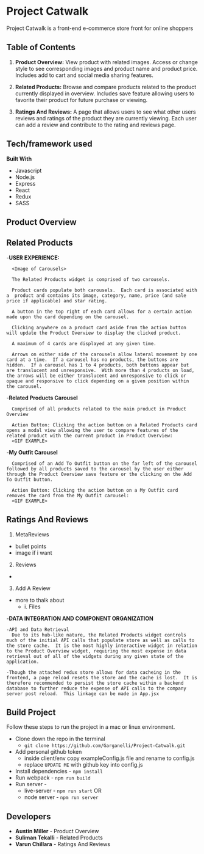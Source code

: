 # Project Catwalk
Project Catwalk is a front-end e-commerce store front for online shoppers

## Table of Contents

1. **Product Overview:** View product with related images. Access or change style to see corresponding images and product name and product price. Includes add to cart and social media sharing features.

2. **Related Products:** Browse and compare products related to the product currently displayed in overview. Includes save feature allowing users to favorite their product for future purchase or viewing.

3. **Ratings And Reviews:** A page that allows users to see what other users reviews and ratings of the product they are currently viewing. Each user can add a review and contribute to the rating and reviews page.

## Tech/framework used

**Built With**
- Javascript
- Node.js
- Express
- React
- Redux
- SASS

## Product Overview


## Related Products

  -**USER EXPERIENCE:**

      <Image of Carousels>

      The Related Products widget is comprised of two carousels.

      Product cards populate both carousels.  Each card is associated with a  product and contains its image, category, name, price (and sale price if applicable) and star rating.

      A button in the top right of each card allows for a certain action made upon the card depending on the carousel.

      Clicking anywhere on a product card aside from the action button will update the Product Overview to display the clicked product.

      A maximum of 4 cards are displayed at any given time.

      Arrows on either side of the carousels allow lateral movement by one card at a time.  If a carousel has no products, the buttons are hidden.  If a carousel has 1 to 4 products, both buttons appear but are translucent and unresponsive.  With more than 4 products on load, the arrows will be either translucent and unresponsive to click or opaque and responsive to click depending on a given position within the carousel.

-**Related Products Carousel**

      Comprised of all products related to the main product in Product Overview

      Action Button: Clicking the action button on a Related Products card opens a modal view allowing the user to compare features of the related product with the current product in Product Overview:
      <GIF EXAMPLE>


-**My Outfit Carousel**

      Comprised of an Add To Outfit button on the far left of the carousel followed by all products saved to the carousel by the user either through the Product Overview save feature or the clicking on the Add To Outfit button.

      Action Button: Clicking the action button on a My Outfit card removes the card from the My Outfit carousel:
      <GIF EXAMPLE>


## Ratings And Reviews
1. MetaReviews
- bullet points
- image if i want

2. Reviews
-

3. Add A Review
- more to thalk about
  * i. Files

-**DATA INTEGRATION AND COMPONENT ORGANIZATION**

    -API and Data Retrieval
      Due to its hub-like nature, the Related Products widget controls much of the initial API calls that populate store as well as calls to the store cache.  It is the most highly interactive widget in relation to the Product Overview widget, requiring the most expense in data retrieval out of all of the widgets during any given state of the application.

    -Though the attached redux store allows for data cacheing in the frontend, a page reload resets the store and the cache is lost.  It is therefore recommended to persist the store cache within a backend database to further reduce the expense of API calls to the company server post reload.  This linkage can be made in App.jsx


## Build Project
Follow these steps to run the project in a mac or linux environment.
- Clone down the repo in the terminal
  * `git clone https://github.com/Garganelli/Project-Catwalk.git`
- Add personal github token
  * inside client/env copy exampleConfig.js file and rename to config.js
  * replace `UPDATE ME` with github key into config.js
- Install dependencies - `npm install`
- Run webpack - `npm run build`
- Run server -
  * live-server - `npm run start`
  OR
  * node server - `npm run server`


## Developers
- **Austin Miller** - Product Overview
- **Suliman Tekalli** - Related Products
- **Varun Chillara** - Ratings And Reviews
